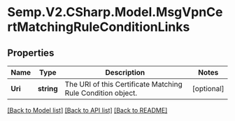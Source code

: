 # Semp.V2.CSharp.Model.MsgVpnCertMatchingRuleConditionLinks
## Properties

Name | Type | Description | Notes
------------ | ------------- | ------------- | -------------
**Uri** | **string** | The URI of this Certificate Matching Rule Condition object. | [optional] 

[[Back to Model list]](../README.md#documentation-for-models) [[Back to API list]](../README.md#documentation-for-api-endpoints) [[Back to README]](../README.md)

